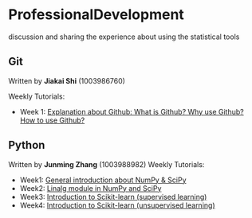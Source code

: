 # ProfessionalDevelopment
discussion and sharing the experience about using the statistical tools

## Git
Written by __Jiakai Shi__ (1003986760)

Weekly Tutorials:
- Week 1: [Explanation about Github: What is Github? Why use Github? How to use Github?](./Week1/git/README.md)

## Python
Written by __Junming Zhang__ (1003988982)
Weekly Tutorials:
- Week1: [General introduction about NumPy & SciPy](./Week1/Python/README.md)
- Week2: [Linalg module in NumPy and SciPy](./Week2/Python/README.md)
- Week3: [Introduction to Scikit-learn (supervised learning)](./week3/Python/README.md)
- Week4: [Introduction to Scikit-learn (unsupervised learning)](./week4/Python/README.md)
